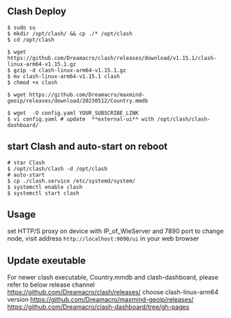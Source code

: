 ## Clash Deploy
```
$ sudo su
$ mkdir /opt/clash/ && cp ./* /opt/clash
$ cd /opt/clash

$ wget https://github.com/Dreamacro/clash/releases/download/v1.15.1/clash-linux-arm64-v1.15.1.gz
$ gzip -d clash-linux-arm64-v1.15.1.gz
$ mv clash-linux-arm64-v1.15.1 clash
$ chmod +x clash

$ wget https://github.com/Dreamacro/maxmind-geoip/releases/download/20230512/Country.mmdb

$ wget  -O config.yaml YOUR_SUBSCRIBE_LINK
$ vi config.yaml # update  **external-ui** with /opt/clash/clash-dashboard/
```


## start Clash and auto-start on reboot
```
# star Clash
$ /opt/clash/clash -d /opt/clash
# auto-start
$ cp ./clash.service /etc/systemd/system/
$ systemctl enable clash
$ systemctl start clash
```

## Usage
set HTTP/S proxy on device with IP_of_WieServer and 7890 port
to change node, visit address `http://localhost:9090/ui` in your web browser

## Update exeutable
For newer clash executable, Country.mmdb and clash-dashboard, please refer to below release channel
https://github.com/Dreamacro/clash/releases/  choose clash-linux-arm64 version
https://github.com/Dreamacro/maxmind-geoip/releases/ 
https://github.com/Dreamacro/clash-dashboard/tree/gh-pages
